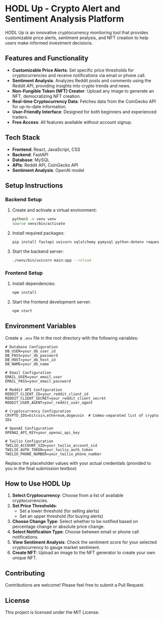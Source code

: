 # HODL Up - Crypto Alert and Sentiment Analysis Platform

HODL Up is an innovative cryptocurrency monitoring tool that provides customizable price alerts, sentiment analysis, and NFT creation to help users make informed investment decisions.

## Features and Functionality

- **Customizable Price Alerts**: Set specific price thresholds for cryptocurrencies and receive notifications via email or phone call.
- **Sentiment Analysis**: Analyzes Reddit posts and comments using the Reddit API, providing insights into crypto trends and news.
- **Non-Fungible Token (NFT) Creator**: Upload any image to generate an NFT, democratizing NFT creation.
- **Real-time Cryptocurrency Data**: Fetches data from the CoinGecko API for up-to-date information.
- **User-Friendly Interface**: Designed for both beginners and experienced traders.
- **Free Access**: All features available without account signup.

## Tech Stack

- **Frontend**: React, JavaScript, CSS
- **Backend**: FastAPI
- **Database**: MySQL
- **APIs**: Reddit API, CoinGecko API
- **Sentiment Analysis**: OpenAI model

## Setup Instructions

### Backend Setup

1. Create and activate a virtual environment:
   ```bash
   python3 -m venv venv
   source venv/bin/activate
   ```

2. Install required packages:
   ```bash
   pip install fastapi uvicorn sqlalchemy pymysql python-dotenv requests apscheduler email-validator twilio openai praw nltk
   ```

3. Start the backend server:
   ```bash
   ./venv/bin/uvicorn main:app --reload
   ```

### Frontend Setup

1. Install dependencies:
   ```bash
   npm install
   ```

2. Start the frontend development server:
   ```bash
   npm start
   ```

## Environment Variables

Create a `.env` file in the root directory with the following variables: 

```
# Database Configuration
DB_USER=your_db_user_id
DB_PASS=your_db_password
DB_HOST=your_db_host_id
DB_NAME=your_db_name

# Email Configuration
EMAIL_USER=your_email_user
EMAIL_PASS=your_email_password

# Reddit API Configuration
REDDIT_CLIENT_ID=your_reddit_client_id
REDDIT_CLIENT_SECRET=your_reddit_client_secret
REDDIT_USER_AGENT=your_reddit_user_agent

# Cryptocurrency Configuration
CRYPTO_IDS=bitcoin,ethereum,dogecoin  # Comma-separated list of crypto IDs

# OpenAI Configuration
OPENAI_API_KEY=your_openai_api_key

# Twilio Configuration
TWILIO_ACCOUNT_SID=your_twilio_account_sid
TWILIO_AUTH_TOKEN=your_twilio_auth_token
TWILIO_PHONE_NUMBER=your_twilio_phone_number
```

Replace the placeholder values with your actual credentials (provided to you in the final submission textbox) 

## How to Use HODL Up

1. **Select Cryptocurrency**: Choose from a list of available cryptocurrencies.
2. **Set Price Thresholds**: 
   - Set a lower threshold (for selling alerts)
   - Set an upper threshold (for buying alerts)
3. **Choose Change Type**: Select whether to be notified based on percentage change or absolute price change.
4. **Select Notification Type**: Choose between email or phone call notifications.
5. **View Sentiment Analysis**: Check the sentiment score for your selected cryptocurrency to gauge market sentiment.
6. **Create NFT**: Upload an image to the NFT generator to create your own unique NFT.

## Contributing

Contributions are welcome! Please feel free to submit a Pull Request.

## License

This project is licensed under the MIT License.
